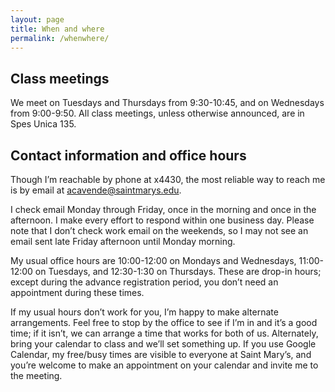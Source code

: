 ```yaml
---
layout: page
title: When and where
permalink: /whenwhere/
---
```


## Class meetings

We meet on Tuesdays and Thursdays from 9:30-10:45, and on Wednesdays from 9:00-9:50. All class meetings, unless otherwise announced, are in Spes Unica 135.

## Contact information and office hours

Though I’m reachable by phone at x4430, the most reliable way to reach me is by email at [acavende@saintmarys.edu](mailto:acavende@saintmarys.edu).

I check email Monday through Friday, once in the morning and once in the afternoon. I make every effort to respond within one business day. Please note that I don’t check work email on the weekends, so I may not see an email sent late Friday afternoon until Monday morning.

My usual office hours are 10:00-12:00 on Mondays and Wednesdays, 11:00-12:00 on Tuesdays, and 12:30-1:30 on Thursdays. These are drop-in hours; except during the advance registration period, you don’t need an appointment during these times.

If my usual hours don’t work for you, I’m happy to make alternate arrangements. Feel free to stop by the office to see if I’m in and it’s a good time; if it isn’t, we can arrange a time that works for both of us. Alternately, bring your calendar to class and we’ll set something up. If you use Google Calendar, my free/busy times are visible to everyone at Saint Mary’s, and you’re welcome to make an appointment on your calendar and invite me to the meeting.